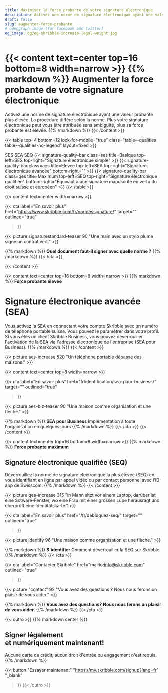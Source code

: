 ```yaml
---
title: Maximiser la force probante de votre signature électronique
description: Activez une norme de signature électronique ayant une valeur probante plus élevée. La procédure diffère selon la norme. Choisissez entre SES, SEA et SEQ.
draft: false
slug: augmenter-force-probante
# opengraph image (for facebook and twitter)
og_image: og/og-skribble-increase-legal-weight.jpg
---
```


{{< content text=center top=16 bottom=8 width=narrow >}}
{{% markdown %}}
Augmenter la force probante 
de votre signature électronique
===============	
Activez une norme de signature électronique ayant une valeur 
probante plus élevée. La procédure diffère selon la norme. Plus votre 
signature électronique peut vous être attribuée sans ambiguïté, 
plus sa force probante est élevée.
{{% /markdown %}}
{{< /content >}}

[//]: # (--------------------------------------------------------------------------------------------------------------)

{{< table top=4 bottom=12 lock-for-mobile="true" class="table--qualities table--qualities-no-legend" layout=fixed >}}
<thead>
  <tr>
    <th scope="col"></th>
    <th scope="col">SES</th>
    <th scope="col">SEA</th>
    <th scope="col">SEQ</th>
  </tr>
</thead>
<tbody>
  <tr>
    <th scope="row"></th>
    <td class="signature-quality-bar">
      {{< signature-quality-bar
        class=ses
        title=Basique
        top-left=SES
        top-right="Signature électronique simple"
      >}}
    </td>
    <td class="signature-quality-bar">
      {{< signature-quality-bar
        class=aes
        title=Elevée
        top-left=SEA
        top-right="Signature électronique avancée"
        bottom-right=""
      >}}
    </td>
    <td class="signature-quality-bar">
      {{< signature-quality-bar
        class=qes
        title=Maximum
        top-left=SEQ
        top-right="Signature électronique qualifiée"
        bottom-right="Équivaut à une signature manuscrite en vertu du droit suisse et européen"
      >}}
    </td>
  </tr>
  <tr>
    <th scope="row"></th>
  </tr>

</tbody>
{{< /table >}}

[//]: # (--------------------------------------------------------------------------------------------------------------)

{{< content text=center width=narrow >}}

{{< cta
  label="En savoir plus"
  href="https://www.skribble.com/fr/normessignature/"
  target=""
  outlined="true"
>}}

{{< picture signaturestandard-teaser 90 "Une main avec un stylo plume signe un contrat vert." >}}

{{% markdown %}}
**Quel document faut-il signer avec quelle norme ?**
{{% /markdown %}}
{{< /cta >}}

{{< /content >}}


[//]: # (--------------------------------------------------------------------------------------------------------------)

{{< content text=center top=16 bottom=8 width=narrow >}}
{{% markdown %}}
**Force probante élevée** 
# Signature électronique avancée (SEA)
Vous activez la SEA en connectant votre compte Skribble avec un 
numéro de téléphone portable suisse. Vous pouvez le paramétrer 
dans votre profil. Si vous êtes un client Skribble Business, vous pouvez 
déverrouiller l'activation de la SEA via l'adresse électronique 
de l'entreprise (SEA pour Business).
{{% /markdown %}}
{{< /content >}}

{{< picture aes-increase 520 "Un téléphone portable dépasse des maisons." >}}

{{< content text=center top=8 width=narrow >}}

{{< cta
  label="En savoir plus"
  href="fr/identification/sea-pour-business/"
  target=""
  outlined="true"
>}}

{{< picture aes-biz-teaser 90 "Une maison comme organisation et une flèche." >}}

{{% markdown %}}
**SEA pour Business**
Implémentation à toute l'organisation en quelques jours
{{% /markdown %}}
{{< /cta >}}
{{< /content >}}

[//]: # (--------------------------------------------------------------------------------------------------------------)

{{< content text=center top=16 bottom=8 width=narrow >}}
{{% markdown %}}
**Force probante maximum** 
## Signature électronique qualifiée (SEQ)
Déverrouillez la norme de signature électronique 
la plus élevée (SEQ) en vous identifiant en ligne par appel vidéo 
ou par contact personnel avec l’ID-app de Swisscom.
{{% /markdown %}}
{{< /content >}}

{{< picture qes-increase 315 "in Mann sitzt vor einem Laptop, darüber ist eine Sotware-Fenster, wo eine Frau mit einer grossen Lupe herausragt und überprüft eine Identitätskarte." >}}

{{< cta
  label="En savoir plus"
  href="/fr/debloquez-seq/"
  target=""
  outlined="true"
>}}

{{< picture identify 96 "Une maison comme organisation et une flèche." >}}

{{% markdown %}}
**S'identifier**
Comment déverrouiller la SEQ sur Skribble
{{% /markdown %}}
{{< /cta >}}

{{< cta
  label="Contacter Skribble"
  href="mailto:info@skribble.com"
  outlined="true"
>}}

{{< picture "contact" 92 "Vous avez des questions ? Nous nous ferons un plaisir de vous aider." >}}

{{% markdown %}}
**Vous avez des questions? Nous nous ferons un plaisir de vous aider.**
{{% /markdown %}}
{{< /cta >}}

[//]: # (--------------------------------------------------------------------------------------------------------------)


{{< outro >}}
{{% markdown center %}}
## Signer légalement <br class="hide-for-mobile">et numériquement maintenant!
Aucune carte de crédit, aucun droit d'entrée
ou engagement n'est requis.
{{% /markdown %}}

{{< button
  "Essayer maintenant"
  "https://my.skribble.com/signup?lang=fr"
  "_blank"
>}}
{{< /outro >}}
